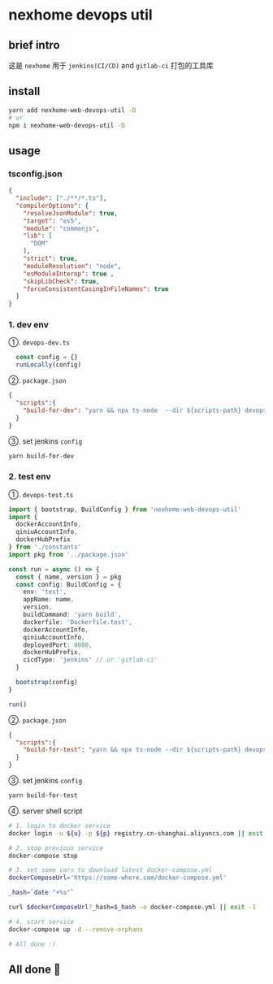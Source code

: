 # nexhome devops util

## brief intro

这是 `nexhome` 用于 `jenkins(CI/CD)` and `gitlab-ci` 打包的工具库

## install

```bash
yarn add nexhome-web-devops-util -D
# or 
npm i nexhome-web-devops-util -D
```

## usage

### tsconfig.json

```json
{
  "include": ["./**/*.ts"],
  "compilerOptions": {
    "resolveJsonModule": true,
    "target": "es5",
    "module": "commonjs",
    "lib": [
      "DOM"
    ],
    "strict": true,
    "moduleResolution": "node",
    "esModuleInterop": true ,
    "skipLibCheck": true,
    "forceConsistentCasingInFileNames": true
  }
}
```

### 1. dev env

①. `devops-dev.ts`

```typescript
  const config = {}
  runLocally(config)
  ```

②. `package.json`

```json
{
  "scripts":{
    "build-for-dev": "yarn && npx ts-node  --dir ${scripts-path} devops-dev.ts || exit -1",
  }
}
```

③. set jenkins `config`

```bash
yarn build-for-dev
```

### 2. test env

①. `devops-test.ts`

```typescript
import { bootstrap, BuildConfig } from 'nexhome-web-devops-util'
import {
  dockerAccountInfo,
  qiniuAccountInfo,
  dockerHubPrefix
} from './constants'
import pkg from '../package.json'

const run = async () => {
  const { name, version } = pkg
  const config: BuildConfig = {
    env: 'test',
    appName: name,
    version,
    buildCommand: 'yarn build',
    dockerfile: 'Dockerfile.test',
    dockerAccountInfo,
    qiniuAccountInfo,
    deployedPort: 8080,
    dockerHubPrefix,
    cicdType: 'jenkins' // or 'gitlab-ci'
  }

  bootstrap(config)
}

run()
```

②. `package.json`

```json
{
  "scripts":{
    "build-for-test": "yarn && npx ts-node --dir ${scripts-path} devops-test.ts || exit -1",
  }
}
```

③. set jenkins `config`

```bash
yarn build-for-test
```

④. server shell script

```bash
# 1. login to docker service
docker login -u ${u} -p ${p} registry.cn-shanghai.aliyuncs.com || exit -1

# 2. stop previous service
docker-compose stop

# 3. set some vars to download latest docker-compose.yml
dockerComposeUrl='https://some-where.com/docker-compose.yml'

_hash=`date "+%s"`

curl $dockerComposeUrl?_hash=$_hash -o docker-compose.yml || exit -1

# 4. start service
docker-compose up -d --remove-orphans

# All done :)
```

## All done 🙈
